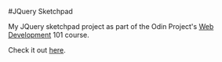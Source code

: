 #JQuery Sketchpad

My JQuery sketchpad project as part of the Odin Project's [Web Development](http://www.theodinproject.com/courses/web-development-101/lessons/javascript-and-jquery) 101 course.

Check it out [here](https://clormor.github.io/sketchpad/).

